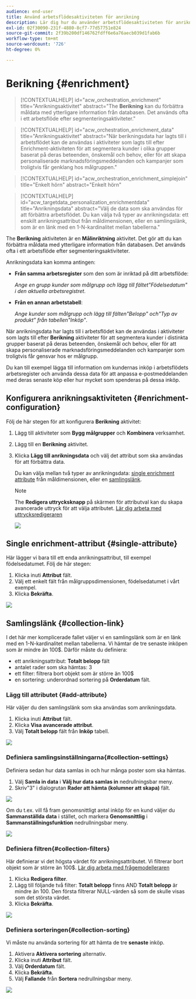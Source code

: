 ```yaml
---
audience: end-user
title: Använd arbetsflödesaktiviteten för anrikning
description: Lär dig hur du använder arbetsflödesaktiviteten för anrikning
exl-id: 02f30090-231f-4880-8cf7-77d57751e824
source-git-commit: 2f39b200df146762fdff6e6a76aecb039d1fab6b
workflow-type: tm+mt
source-wordcount: '726'
ht-degree: 0%

---
```


# Berikning {#enrichment}

>[!CONTEXTUALHELP]
>id="acw_orchestration_enrichment"
>title="Anrikningsaktivitet"
>abstract="The **Berikning** kan du förbättra måldata med ytterligare information från databasen. Det används ofta i ett arbetsflöde efter segmenteringsaktiviteter."

>[!CONTEXTUALHELP]
>id="acw_orchestration_enrichment_data"
>title="Anrikningsaktivitet"
>abstract="När berikningsdata har lagts till i arbetsflödet kan de användas i aktiviteter som lagts till efter Enrichment-aktiviteten för att segmentera kunder i olika grupper baserat på deras beteenden, önskemål och behov, eller för att skapa personaliserade marknadsföringsmeddelanden och kampanjer som troligtvis får genklang hos målgruppen."

>[!CONTEXTUALHELP]
>id="acw_orchestration_enrichment_simplejoin"
>title="Enkelt hörn"
>abstract="Enkelt hörn"

>[!CONTEXTUALHELP]
>id="acw_targetdata_personalization_enrichmentdata"
>title="Anrikningsdata"
>abstract="Välj de data som ska användas för att förbättra arbetsflödet. Du kan välja två typer av anrikningsdata: ett enskilt anrikningsattribut från måldimensionen, eller en samlingslänk, som är en länk med en 1-N-kardinalitet mellan tabellerna."

The **Berikning** aktiviteten är en **Målinriktning** aktivitet. Det gör att du kan förbättra måldata med ytterligare information från databasen. Det används ofta i ett arbetsflöde efter segmenteringsaktiviteter.

Anrikningsdata kan komma antingen:

* **Från samma arbetsregister** som den som är inriktad på ditt arbetsflöde:

  *Ange en grupp kunder som målgrupp och lägg till fältet&quot;Födelsedatum&quot; i den aktuella arbetsregistret*.

* **Från en annan arbetstabell**:

  *Ange kunder som målgrupp och lägg till fälten&quot;Belopp&quot; och&quot;Typ av produkt&quot; från tabellen&quot;Inköp&quot;*.

När anrikningsdata har lagts till i arbetsflödet kan de användas i aktiviteter som lagts till efter **Berikning** aktiviteter för att segmentera kunder i distinkta grupper baserat på deras beteenden, önskemål och behov, eller för att skapa personaliserade marknadsföringsmeddelanden och kampanjer som troligtvis får gensvar hos er målgrupp.

Du kan till exempel lägga till information om kundernas inköp i arbetsflödets arbetsregister och använda dessa data för att anpassa e-postmeddelanden med deras senaste köp eller hur mycket som spenderas på dessa inköp.

## Konfigurera anrikningsaktiviteten {#enrichment-configuration}

Följ de här stegen för att konfigurera **Berikning** aktivitet:

1. Lägg till aktiviteter som **Bygg målgrupper** och **Kombinera** verksamhet.
1. Lägg till en **Berikning** aktivitet.
1. Klicka **Lägg till anrikningsdata** och välj det attribut som ska användas för att förbättra data.

   Du kan välja mellan två typer av anrikningsdata: [single enrichment attribute](#single-attribute) från måldimensionen, eller en [samlingslänk](#collection-link).

   >[!NOTE]
   >
   >The **Redigera uttrycksknapp** på skärmen för attributval kan du skapa avancerade uttryck för att välja attributet. [Lär dig arbeta med uttrycksredigeraren](../../query/expression-editor.md)

   ![](../assets/workflow-enrichment1.png)

## Single enrichment-attribut {#single-attribute}

Här lägger vi bara till ett enda anrikningsattribut, till exempel födelsedatumet. Följ de här stegen:

1. Klicka inuti **Attribut** fält.
1. Välj ett enkelt fält från målgruppsdimensionen, födelsedatumet i vårt exempel.
1. Klicka **Bekräfta**.

![](../assets/workflow-enrichment2.png)

## Samlingslänk {#collection-link}

I det här mer komplicerade fallet väljer vi en samlingslänk som är en länk med en 1-N-kardinalitet mellan tabellerna. Vi hämtar de tre senaste inköpen som är mindre än 100$. Därför måste du definiera:

* ett anrikningsattribut: **Totalt belopp** fält
* antalet rader som ska hämtas: 3
* ett filter: filtrera bort objekt som är större än 100$
* en sortering: underordnad sortering på **Orderdatum** fält.

### Lägg till attributet {#add-attribute}

Här väljer du den samlingslänk som ska användas som anrikningsdata.

1. Klicka inuti **Attribut** fält.
1. Klicka **Visa avancerade attribut**.
1. Välj **Totalt belopp** fält från **Inköp** tabell.

![](../assets/workflow-enrichment3.png)

### Definiera samlingsinställningarna{#collection-settings}

Definiera sedan hur data samlas in och hur många poster som ska hämtas.

1. Välj **Samla in data** i **Välj hur data samlas in** nedrullningsbar meny.
1. Skriv&quot;3&quot; i dialogrutan **Rader att hämta (kolumner att skapa)** fält.

![](../assets/workflow-enrichment4.png)

Om du t.ex. vill få fram genomsnittligt antal inköp för en kund väljer du **Sammanställda data** i stället, och markera **Genomsnittlig** i **Sammanställningsfunktion** nedrullningsbar meny.

![](../assets/workflow-enrichment5.png)

### Definiera filtren{#collection-filters}

Här definierar vi det högsta värdet för anrikningsattributet. Vi filtrerar bort objekt som är större än 100$. [Lär dig arbeta med frågemodelleraren](../../query/query-modeler-overview.md)

1. Klicka **Redigera filter**.
1. Lägg till följande två filter: **Totalt belopp** finns AND **Totalt belopp** är mindre än 100. Den första filtrerar NULL-värden så som de skulle visas som det största värdet.
1. Klicka **Bekräfta**.

![](../assets/workflow-enrichment6.png)

### Definiera sorteringen{#collection-sorting}

Vi måste nu använda sortering för att hämta de tre **senaste** inköp.

1. Aktivera **Aktivera sortering** alternativ.
1. Klicka inuti **Attribut** fält.
1. Välj **Orderdatum** fält.
1. Klicka **Bekräfta**.
1. Välj **Fallande** från **Sortera** nedrullningsbar meny.

![](../assets/workflow-enrichment7.png)

<!--

Add other fields
use it in delivery


cardinality between the tables (1-N)
1. select attribute to use as enrichment data

    display advanced fields option
    i button

    note: attributes from the target dimension

1. Select how the data is collected
1. number of records to retrieve if want to retrieve a collection of multiple records
1. Apply filters and build rule

    select an existing filter
    save the filter for reuse
    view results of the filter visually or in code view

1. sort records using an attribute

leverage enrichment data in campaign

where we can use the enrichment data: personalize email, other use cases?

## Example

-->
